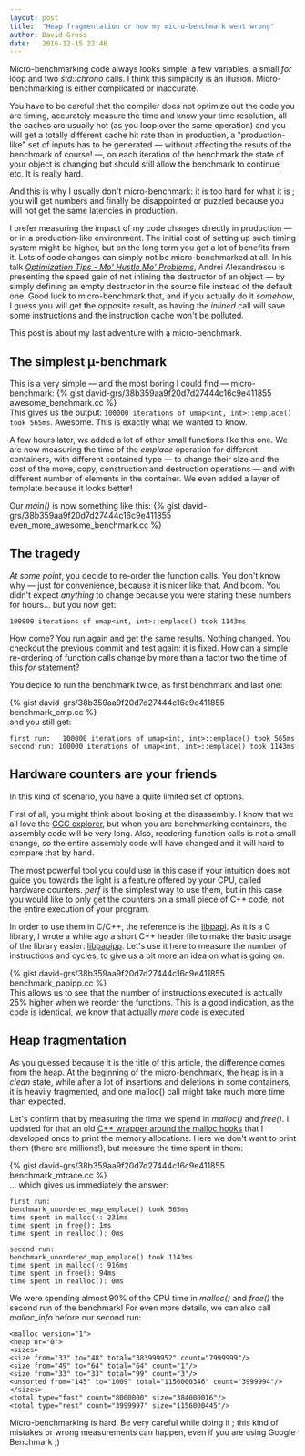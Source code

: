 ```yaml
---
layout: post
title:  "Heap fragmentation or how my micro-benchmark went wrong"
author: David Gross
date:   2016-12-15 22:46
---
```


Micro-benchmarking code always looks simple: a few variables, a small *for* loop and two *std::chrono* calls. I think this simplicity is an illusion.
Micro-benchmarking is either complicated or inaccurate. 

You have to be careful that the compiler does not optimize out the code you are timing, accurately measure the time and know your time resolution,
all the caches are usually hot (as you loop over the same operation) and you will get a totally different cache hit rate than in production, a "production-like" set of inputs 
has to be generated &mdash; without affecting the resuts of the benchmark of course! &mdash;, on each iteration of the benchmark 
the state of your object is changing but should still allow the benchmark to continue, etc. It is really hard.

And this is why I usually don't micro-benchmark: it is too hard for what it is ; you will get numbers and finally be disappointed or puzzled 
because you will not get the same latencies in production.

I prefer measuring the impact of my code changes directly in production &mdash; or in a production-like environment. The initial cost of setting up such timing 
system might be higher, but on the long term you get a lot of benefits from it. Lots of code changes can simply not be micro-benchmarked at all. In his 
talk [*Optimization Tips - Mo' Hustle Mo' Problems*](https://www.youtube.com/watch?v=Qq_WaiwzOtI), Andrei Alexandrescu is presenting the speed gain of 
not inlining the destructor of an object &mdash; by simply defining an empty destructor in the source file instead of the default one. Good luck 
to micro-benchmark that, and if you actually do it *somehow*, I guess you will get the opposite result, as having the *inlined* call will save some instructions
and the instruction cache won't be polluted.

This post is about my last adventure with a micro-benchmark. 



The simplest &micro;-benchmark
------------------------------
This is a very simple &mdash; and the most boring I could find &mdash; micro-benchmark:
{% gist david-grs/38b359aa9f20d7d27444c16c9e411855 awesome_benchmark.cc %} 
<br />
This gives us the output: `100000 iterations of umap<int, int>::emplace() took 565ms`. Awesome. This is exactly what we wanted to know.

A few hours later, we added a lot of other small functions like this one. We are now measuring the time of the *emplace* operation for different containers,
with different contained type &mdash; to change their size and the cost of the move, copy, construction and destruction operations &mdash; and with different
number of elements in the container. We even added a layer of template because it looks better!

Our *main()* is now something like this:
{% gist david-grs/38b359aa9f20d7d27444c16c9e411855 even_more_awesome_benchmark.cc %} 
<br />


The tragedy
-----------
*At some point*, you decide to re-order the function calls. You don't know why &mdash; just for convenience, because it is nicer like that. And boom. You didn't 
expect *anything* to change because you were staring these numbers for hours... but you now get: 

`100000 iterations of umap<int, int>::emplace() took 1143ms`

How come? You run again and get the same results. Nothing changed. You checkout the previous commit and test again: it is fixed. How can a simple re-ordering of function
calls change by more than a factor two the time of this *for* statement?

You decide to run the benchmark twice, as first benchmark and last one:

{% gist david-grs/38b359aa9f20d7d27444c16c9e411855 benchmark_cmp.cc %} 
<br />
and you still get:

    first run:   100000 iterations of umap<int, int>::emplace() took 565ms
    second run: 100000 iterations of umap<int, int>::emplace() took 1143ms




Hardware counters are your friends 
----------------------------------
In this kind of scenario, you have a quite limited set of options.

First of all, you might think about looking at the disassembly. I know that we all love the [GCC explorer](http://gcc.godbolt.org), but when you are benchmarking 
containers, the assembly code will be very long. Also, reodering function calls is not a small change, so the entire assembly code will have changed and it will hard to compare that by hand.

The most powerful tool you could use in this case if your intuition does not guide you towards the light is a feature offered by your CPU, called hardware counters. *perf* is the simplest way 
to use them, but in this case you would like to only get the counters on a small piece of C++ code, not the entire execution of your program.

In order to use them in C/C++, the reference is the [libpapi](http://icl.cs.utk.edu/papi/). As it is a C library, I wrote a while ago a short C++ header file to make the basic usage of 
the library easier: [libpapipp](https://github.com/david-grs/papipp). Let's use it here to measure the number of instructions and cycles, to give us a bit more an idea on what is going on.

{% gist david-grs/38b359aa9f20d7d27444c16c9e411855 benchmark_papipp.cc %} 
<br />
This allows us to see that the number of instructions executed is actually 25% higher when we reorder the functions. This is a good indication, as the code is identical, we know that actually
*more* code is executed



Heap fragmentation
------------------
As you guessed because it is the title of this article, the difference comes from the heap. At the beginning of the micro-benchmark, the heap is in a *clean* state, while after a lot of 
insertions and deletions in some containers, it is heavily fragmented, and one malloc() call might take much more time than expected. 

Let's confirm that by measuring the time we spend in *malloc()* and *free()*. I updated for that an old [C++ wrapper around the malloc hooks](https://github.com/david-grs/mtrace) that I developed 
once to print the memory allocations. Here we don't want to print them (there are millions!), but measure the time spent in them:

{% gist david-grs/38b359aa9f20d7d27444c16c9e411855 benchmark_mtrace.cc %} 
<br />
... which gives us immediately the answer:
    
    first run:
    benchmark_unordered_map_emplace() took 565ms
    time spent in malloc(): 231ms
    time spent in free(): 1ms
    time spent in realloc(): 0ms

    second run:
    benchmark_unordered_map_emplace() took 1143ms
    time spent in malloc(): 916ms
    time spent in free(): 94ms
    time spent in realloc(): 0ms

We were spending almost 90% of the CPU time in *malloc()* and *free()* the second run of the benchmark! For even more details, we can also call *malloc_info* before our second run:

    <malloc version="1">
    <heap nr="0">
    <sizes>
    <size from="33" to="48" total="383999952" count="7999999"/>
    <size from="49" to="64" total="64" count="1"/>
    <size from="33" to="33" total="99" count="3"/>
    <unsorted from="145" to="1009" total="1156000346" count="3999994"/>
    </sizes>
    <total type="fast" count="8000000" size="384000016"/>
    <total type="rest" count="3999997" size="1156000445"/>


Micro-benchmarking is hard. Be very careful while doing it ; this kind of mistakes or wrong measurements can happen, even if you are using Google Benchmark ;)


